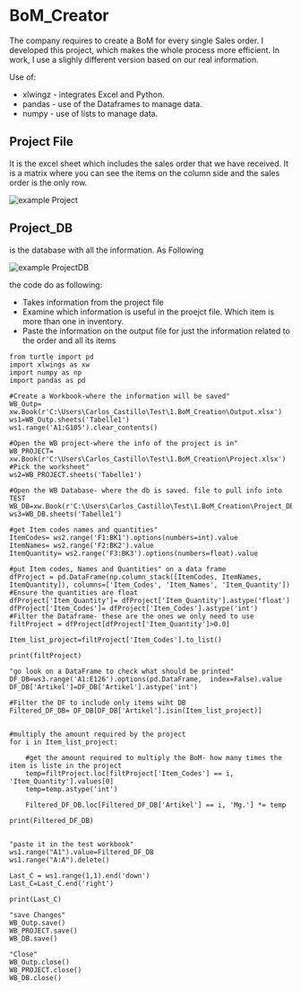 # BoM_Creator
The company requires to create a BoM for every single Sales order. I developed this project, which makes the whole process more efficient. In work, I use a slighly different version based on our real information.

Use of:
- xlwingz - integrates Excel and Python. 
- pandas  - use of the Dataframes to manage data. 
- numpy - use of lists to manage data. 

## Project File
It is the excel sheet which includes the sales order that we have received. It is a matrix where you can see the items on the column side and the sales order is the only row.

![example Project](https://user-images.githubusercontent.com/65776444/158789866-9497de59-74f7-43ae-9c80-b1dac636763d.PNG)


## Project_DB 
is the database with all the information. As Following

![example ProjectDB](https://user-images.githubusercontent.com/65776444/158790569-699af570-f183-4ca1-89bc-a56902a11cbe.PNG)

the code do as following:
- Takes information from the project file
- Examine which information is useful in the proejct file. Which item is more than one in inventory.
- Paste the information on the output file for just the information related to the order and all its items 


```
from turtle import pd
import xlwings as xw
import numpy as np
import pandas as pd

#Create a Workbook-where the information will be saved"
WB_Outp= xw.Book(r'C:\Users\Carlos_Castillo\Test\1.BoM_Creation\Output.xlsx')
ws1=WB_Outp.sheets('Tabelle1')
ws1.range('A1:G105').clear_contents()

#Open the WB project-where the info of the project is in"
WB_PROJECT= xw.Book(r'C:\Users\Carlos_Castillo\Test\1.BoM_Creation\Project.xlsx')
#Pick the worksheet"
ws2=WB_PROJECT.sheets('Tabelle1')

#Open the WB Database- where the db is saved. file to pull info into TEST
WB_DB=xw.Book(r'C:\Users\Carlos_Castillo\Test\1.BoM_Creation\Project_DB.xlsx')
ws3=WB_DB.sheets('Tabelle1')

#get Item codes names and quantities"
ItemCodes= ws2.range('F1:BK1').options(numbers=int).value
ItemNames= ws2.range('F2:BK2').value
ItemQuantity= ws2.range('F3:BK3').options(numbers=float).value   

#put Item codes, Names and Quantities" on a data frame
dfProject = pd.DataFrame(np.column_stack([ItemCodes, ItemNames, ItemQuantity]), columns=['Item_Codes', 'Item_Names', 'Item_Quantity'])
#Ensure the quantities are float
dfProject['Item_Quantity']= dfProject['Item_Quantity'].astype('float')
dfProject['Item_Codes']= dfProject['Item_Codes'].astype('int')
#Filter the Dataframe- these are the ones we only need to use 
filtProject = dfProject[dfProject['Item_Quantity']>0.0]

Item_list_project=filtProject['Item_Codes'].to_list()

print(filtProject)

"go look on a DataFrame to check what should be printed"
DF_DB=ws3.range('A1:E126').options(pd.DataFrame,  index=False).value
DF_DB['Artikel']=DF_DB['Artikel'].astype('int')

#Filter the DF to include only items wiht DB
Filtered_DF_DB= DF_DB[DF_DB['Artikel'].isin(Item_list_project)]


#multiply the amount required by the project
for i in Item_list_project:

    #get the amount required to multiply the BoM- how many times the item is liste in the project
    temp=filtProject.loc[filtProject['Item_Codes'] == i, 'Item_Quantity'].values[0]
    temp=temp.astype('int')

    Filtered_DF_DB.loc[Filtered_DF_DB['Artikel'] == i, 'Mg.'] *= temp
    
print(Filtered_DF_DB)


"paste it in the test workbook"
ws1.range("A1").value=Filtered_DF_DB
ws1.range("A:A").delete()

Last_C = ws1.range(1,1).end('down')
Last_C=Last_C.end('right')

print(Last_C)

"save Changes"
WB_Outp.save()
WB_PROJECT.save()
WB_DB.save()

"Close"
WB_Outp.close()
WB_PROJECT.close()
WB_DB.close()
```

